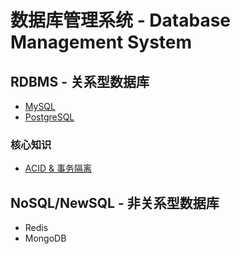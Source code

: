 # 数据库管理系统 - Database Management System

## RDBMS - 关系型数据库

- [MySQL](./mysql/README.md)
- [PostgreSQL](./postgres/README.md)

### 核心知识

- [ACID & 事务隔离](./rdbms-transaction.md)

## NoSQL/NewSQL - 非关系型数据库

- Redis
- MongoDB